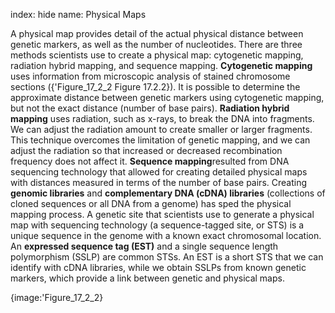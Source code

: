 index: hide
name: Physical Maps

A physical map provides detail of the actual physical distance between genetic markers, as well as the number of nucleotides. There are three methods scientists use to create a physical map: cytogenetic mapping, radiation hybrid mapping, and sequence mapping.  **Cytogenetic mapping** uses information from microscopic analysis of stained chromosome sections ({'Figure_17_2_2 Figure 17.2.2}). It is possible to determine the approximate distance between genetic markers using cytogenetic mapping, but not the exact distance (number of base pairs).  **Radiation hybrid mapping** uses radiation, such as x-rays, to break the DNA into fragments. We can adjust the radiation amount to create smaller or larger fragments. This technique overcomes the limitation of genetic mapping, and we can adjust the radiation so that increased or decreased recombination frequency does not affect it.  **Sequence mapping**resulted from DNA sequencing technology that allowed for creating detailed physical maps with distances measured in terms of the number of base pairs. Creating  **genomic libraries** and  **complementary DNA (cDNA) libraries** (collections of cloned sequences or all DNA from a genome) has sped the physical mapping process. A genetic site that scientists use to generate a physical map with sequencing technology (a sequence-tagged site, or STS) is a unique sequence in the genome with a known exact chromosomal location. An  **expressed sequence tag (EST)** and a single sequence length polymorphism (SSLP) are common STSs. An EST is a short STS that we can identify with cDNA libraries, while we obtain SSLPs from known genetic markers, which provide a link between genetic and physical maps.


{image:'Figure_17_2_2}
        
